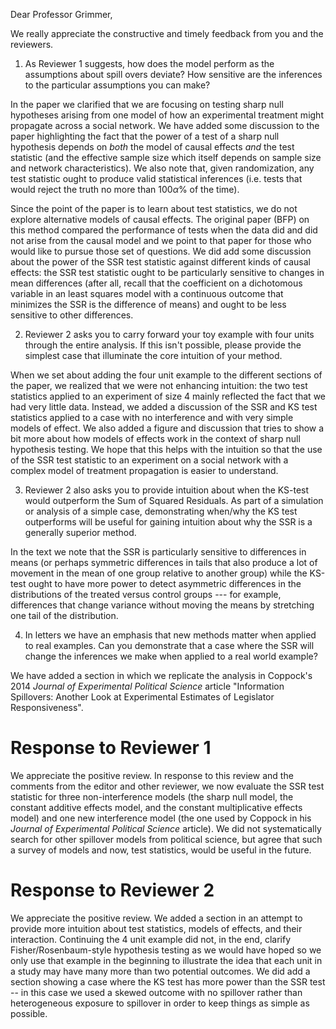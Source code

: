 
Dear Professor Grimmer,

We really appreciate the constructive and timely feedback from you and the reviewers. 

1) As Reviewer 1 suggests, how does the model perform as the assumptions
about spill overs deviate?  How sensitive are the inferences to the
particular assumptions you can make?

In the paper we clarified that we are focusing on testing sharp null
hypotheses arising from one model of how an experimental treatment might
propagate across a social network. We have added some discussion to the paper
highlighting the fact that the power of a test of a sharp null hypothesis
depends on *both* the model of causal effects *and* the test statistic (and
the effective sample size which itself depends on sample size and network
characteristics). We also note that, given randomization, any test statistic
ought to produce valid statistical inferences (i.e. tests that would reject
the truth no more than $100 \alpha \%$ of the time).

Since the point of the paper is to learn about test statistics,
we do not explore alternative models of causal effects. The original
paper (BFP) on this method compared the performance of tests when the data did
and did not arise from the causal model and we point to that paper for those
who would like to pursue those set of questions. We did add some discussion
about the power of the SSR test statistic against different kinds of causal
effects: the SSR test statistic ought to be particularly sensitive to changes
in mean differences (after all, recall that the coefficient on a dichotomous
variable in an least squares model with a continuous outcome that minimizes
the SSR is the difference of means) and ought to be less sensitive to other
differences.


2) Reviewer 2 asks you to carry forward your toy example with four units
through the entire analysis.  If this isn't possible, please provide the
simplest case that illuminate the core intuition of your method.

When we set about adding the four unit example to the different sections of the
paper, we realized that we were not enhancing intuition: the two test
statistics applied to an experiment of size 4 mainly reflected the fact that we
had very little data. Instead, we added a discussion of the SSR and KS test
statistics applied to a case with no interference and with very simple models
of effect. We also added a figure and discussion that tries to show a bit more
about how models of effects work in the context of sharp null hypothesis
testing. We hope that this helps with the intuition so that the use of the SSR
test statistic to an experiment on a social network with a complex model of
treatment propagation is easier to understand.


3) Reviewer 2 also asks you to provide intuition about when the KS-test
would outperform the Sum of Squared Residuals.  As part of a simulation or
analysis of a simple case, demonstrating when/why the KS test outperforms
will be useful for gaining intuition about why the SSR is a generally
superior method.

In the text we note that the SSR is particularly sensitive to differences in
means (or perhaps symmetric differences in tails that also produce a lot of
movement in the mean of one group relative to another group) while the KS-test
ought to have more power to detect asymmetric differences in the distributions
of the treated versus control groups --- for example, differences that change
variance without moving the means by stretching one tail of the distribution. 

4) In letters we have an emphasis that new methods matter when applied to
real examples.  Can you demonstrate that a case where the SSR will change
the inferences we make when applied to a real world example?

We have added a section in which we replicate the analysis in Coppock's 2014
*Journal of Experimental Political Science* article "Information Spillovers:
Another Look at Experimental Estimates of Legislator Responsiveness". 

# Response to Reviewer 1

We appreciate the positive review. In response to this review and the comments from the editor and other reviewer, we now evaluate the SSR test statistic for three non-interference models (the sharp null model, the constant additive effects model, and the constant multiplicative effects model) and one new interference model (the one used by Coppock in his *Journal of Experimental Political Science* article).  We did not systematically search for other spillover models from political science, but agree that such a survey of models and now, test statistics, would be useful in the future.

# Response to Reviewer 2

We appreciate the positive review. We added a section in an attempt to provide more intuition about test statistics, models of effects, and their interaction. Continuing the 4 unit example did not, in the end, clarify Fisher/Rosenbaum-style hypothesis testing as we would have hoped so we only use that example in the beginning to illustrate the idea that each unit in a study may have many more than two potential outcomes. We did add a section showing a case where the KS test has more power than the SSR test -- in this case we used a skewed outcome with no spillover rather than heterogeneous exposure to spillover in order to keep things as simple as possible.


